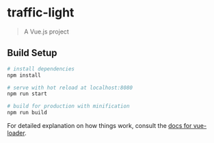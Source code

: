 # traffic-light

> A Vue.js project

## Build Setup

``` bash
# install dependencies
npm install

# serve with hot reload at localhost:8080
npm run start

# build for production with minification
npm run build
```

For detailed explanation on how things work, consult the [docs for vue-loader](http://vuejs.github.io/vue-loader).
